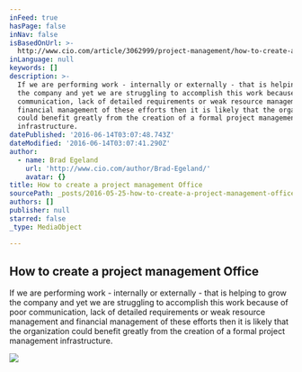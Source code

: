 ```yaml
---
inFeed: true
hasPage: false
inNav: false
isBasedOnUrl: >-
  http://www.cio.com/article/3062999/project-management/how-to-create-a-project-management-infrastructure-from-the-ground-up.html
inLanguage: null
keywords: []
description: >-
  If we are performing work - internally or externally - that is helping to grow
  the company and yet we are struggling to accomplish this work because of poor
  communication, lack of detailed requirements or weak resource management and
  financial management of these efforts then it is likely that the organization
  could benefit greatly from the creation of a formal project management
  infrastructure.
datePublished: '2016-06-14T03:07:48.743Z'
dateModified: '2016-06-14T03:07:41.290Z'
author:
  - name: Brad Egeland
    url: 'http://www.cio.com/author/Brad-Egeland/'
    avatar: {}
title: How to create a project management Office
sourcePath: _posts/2016-05-25-how-to-create-a-project-management-office.md
authors: []
publisher: null
starred: false
_type: MediaObject

---
```

<article style=""><h1>How to create a project management Office</h1><p>If we are performing work - internally or externally - that is helping to grow the company and yet we are struggling to accomplish this work because of poor communication, lack of detailed requirements or weak resource management and financial management of these efforts then it is likely that the organization could benefit greatly from the creation of a formal project management infrastructure.</p><img src="https://s3-us-west-2.amazonaws.com/the-grid-img/p/f002e491195294c5f42756866ef292d4fdf78edb.png" /></article>